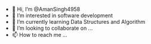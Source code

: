 - 👋 Hi, I’m @AmanSingh4958
- 👀 I’m interested in software development
- 🌱 I’m currently learning Data Structures and Algorithm
- 💞️ I’m looking to collaborate on ...
- 📫 How to reach me ...

<!---
AmanSingh4958/AmanSingh4958 is a ✨ special ✨ repository because its `README.md` (this file) appears on your GitHub profile.
You can click the Preview link to take a look at your changes.
--->
